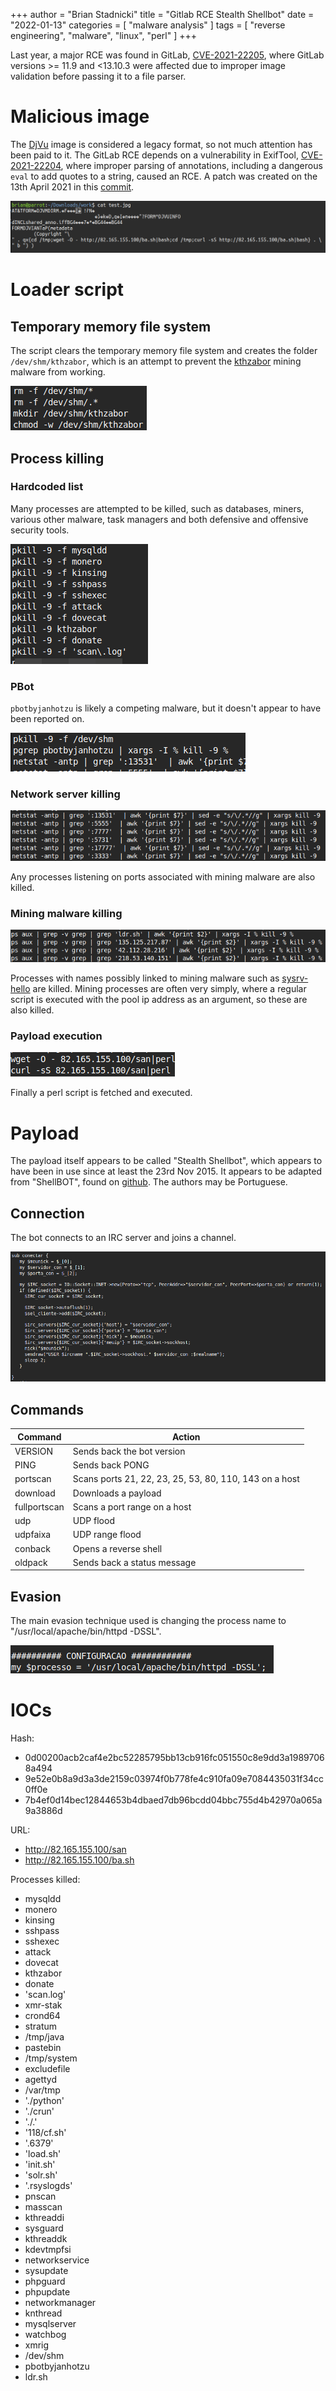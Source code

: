 +++
author = "Brian Stadnicki"
title = "Gitlab RCE Stealth Shellbot"
date = "2022-01-13"
categories = [ "malware analysis" ]
tags = [ "reverse engineering", "malware", "linux", "perl" ]
+++

Last year, a major RCE was found in GitLab, [CVE-2021-22205](https://cve.mitre.org/cgi-bin/cvename.cgi?name=CVE-2021-22205), where GitLab versions >= 11.9 and <13.10.3 were affected due to improper image validation before passing it to a file parser.

# Malicious image

The [DjVu](http://fileformats.archiveteam.org/wiki/DjVu) image is considered a legacy format, so not much attention has been paid to it. The GitLab RCE depends on a vulnerability in ExifTool, [CVE-2021-22204](https://cve.mitre.org/cgi-bin/cvename.cgi?name=CVE-2021-22204), where improper parsing of annotations, including a dangerous `eval` to add quotes to a string, caused an RCE. A patch was created on the 13th April 2021 in this [commit](https://github.com/exiftool/exiftool/commit/cf0f4e7dcd024ca99615bfd1102a841a25dde031#diff-fa0d652d10dbcd246e6b1df16c1e992931d3bb717a7e36157596b76bdadb3800L233).

![A shell script is fetched and executed](/posts/malware-gitlab-perlbot/malicious-image-contents.png)

# Loader script

## Temporary memory file system

The script clears the temporary memory file system and creates the folder `/dev/shm/kthzabor`, which is an attempt to prevent the [kthzabor](https://forum.gitlab.com/t/process-gitlab-named-kthzabor-is-using-90-of-cpu/61220) mining malware from working.

![](/posts/malware-gitlab-perlbot/loader-tmpfs.png)

## Process killing

### Hardcoded list

Many processes are attempted to be killed, such as databases, miners, various other malware, task managers and both defensive and offensive security tools.

![](/posts/malware-gitlab-perlbot/loader-hardcoded-list.png)

### PBot

`pbotbyjanhotzu` is likely a competing malware, but it doesn't appear to have been reported on.

![](/posts/malware-gitlab-perlbot/loader-pbot.png)

### Network server killing

![](/posts/malware-gitlab-perlbot/loader-network-servers.png)

Any processes listening on ports associated with mining malware are also killed.

### Mining malware killing

![](/posts/malware-gitlab-perlbot/loader-mining-malware.png)

Processes with names possibly linked to mining malware such as [sysrv-hello](https://www.lacework.com/blog/sysrv-hello-expands-infrastructure/) are killed. Mining processes are often very simply, where a regular script is executed with the pool ip address as an argument, so these are also killed.

### Payload execution

![](/posts/malware-gitlab-perlbot/loader-payload.png)

Finally a perl script is fetched and executed.

# Payload

The payload itself appears to be called "Stealth Shellbot", which appears to have been in use since at least the 23rd Nov 2015. It appears to be adapted from "ShellBOT", found on [github](https://github.com/Shadow-Network/perl-scripts/blob/master/Stealth%20ShellBot%20Verson%200.2.pl). The authors may be Portuguese.

## Connection

The bot connects to an IRC server and joins a channel.

![](/posts/malware-gitlab-perlbot/payload-irc-connect.png)

## Commands

Command         | Action
----------------|----------------------------------------------
VERSION         | Sends back the bot version
PING            | Sends back PONG
portscan        | Scans ports 21, 22, 23, 25, 53, 80, 110, 143 on a host
download        | Downloads a payload
fullportscan    | Scans a port range on a host
udp             | UDP flood
udpfaixa        | UDP range flood
conback         | Opens a reverse shell
oldpack         | Sends back a status message

## Evasion

The main evasion technique used is changing the process name to "/usr/local/apache/bin/httpd -DSSL".

![](/posts/malware-gitlab-perlbot/payload-evasion.png)

# IOCs

Hash:

 - 0d00200acb2caf4e2bc52285795bb13cb916fc051550c8e9dd3a19897068a494
 - 9e52e0b8a9d3a3de2159c03974f0b778fe4c910fa09e7084435031f34cc0ff0e
 - 7b4ef0d14bec12844653b4dbaed7db96bcdd04bbc755d4b42970a065a9a3886d

URL:

 - http://82.165.155.100/san
 - http://82.165.155.100/ba.sh

Processes killed:

 - mysqldd
 - monero
 - kinsing
 - sshpass
 - sshexec
 - attack
 - dovecat
 - kthzabor
 - donate
 - 'scan\.log'
 - xmr-stak
 - crond64
 - stratum
 - /tmp/java
 - pastebin
 - /tmp/system
 - excludefile
 - agettyd
 - /var/tmp
 - '\./python'
 - '\./crun'
 - '\./\.'
 - '118/cf\.sh'
 - '\.6379'
 - 'load\.sh'
 - 'init\.sh'
 - 'solr\.sh'
 - '\.rsyslogds'
 - pnscan
 - masscan
 - kthreaddi
 - sysguard
 - kthreaddk
 - kdevtmpfsi
 - networkservice
 - sysupdate
 - phpguard
 - phpupdate
 - networkmanager
 - knthread
 - mysqlserver
 - watchbog
 - xmrig
 - /dev/shm
 - pbotbyjanhotzu
 - ldr.sh
 